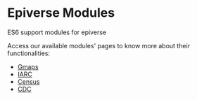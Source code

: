# Epiverse Modules
ES6 support modules for epiverse

Access our available modules' pages to know more about their functionalities:
- [Gmaps](https://epiverse.github.io/modules/gmaps/)
- [IARC](https://epiverse.github.io/modules/iarc/)
- [Census](https://epiverse.github.io/modules/census/)
- [CDC](https://epiverse.github.io/modules/cdc/)
